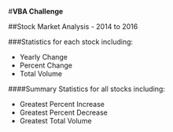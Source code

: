#**VBA Challenge**

##Stock Market Analysis - 2014 to 2016

###Statistics for each stock including:

  * Yearly Change
  * Percent Change
  * Total Volume

####Summary Statistics for all stocks including:

  * Greatest Percent Increase
  * Greatest Percent Decrease
  * Greatest Total Volume
